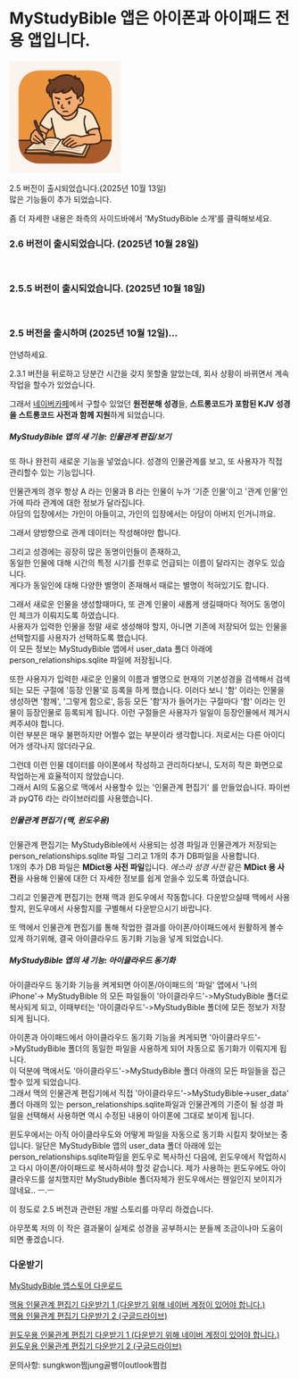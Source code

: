 # MyStudyBible 앱은 아이폰과 아이패드 전용 앱입니다.

<img src="MyStudyBible_2_4_Images/bibleAppIcon.png" width="200">

<br>

2.5 버전이 출시되었습니다.(2025년 10월 13일)  
많은 기능들이 추가 되었습니다.  
  
좀 더 자세한 내용은 좌측의 사이드바에서 'MyStudyBible 소개'를 클릭해보세요.


### 2.6 버전이 출시되었습니다. (2025년 10월 28일)
<br>


### 2.5.5 버전이 출시되었습니다. (2025년 10월 18일)
<br>


### 2.5 버전을 출시하며 (2025년 10월 12일)...

안녕하세요.  

2.3.1 버전을 뒤로하고 당분간 시간을 갖지 못할줄 알았는데, 회사 상황이 바뀌면서 계속 작업을 할수가 있었습니다.  

그래서 [네이버카페](https://cafe.naver.com/thewordkor)에서 구할수 있었던 **원전분해 성경**들, **스트롱코드가 포함된 KJV 성경을 스트롱코드 사전과 함께 지원**하게 되었습니다.  

##### MyStudyBible 앱의 새 기능: 인물관계 편집/보기
또 하나 완전히 새로운 기능을 넣었습니다.
성경의 인물관계를 보고, 또 사용자가 직접 관리할수 있는 기능입니다.  
  
인물관계의 경우 항상 A 라는 인물과 B 라는 인물이 누가 '기준 인물'이고 '관계 인물'인가에 따라 관계에 대한 정보가 달라집니다.  
아담의 입장에서는 가인이 아들이고, 가인의 입장에서는 아담이 아버지 인거니까요.  
  
그래서 양방향으로 관계 데이터는 작성해야만 합니다.  
  
그리고 성경에는 굉장히 많은 동명이인들이 존재하고,  
동일한 인물에 대해 시간의 특정 시기를 전후로 언급되는 이름이 달라지는 경우도 있습니다.  
게다가 동일인에 대해 다양한 별명이 존재해서 때로는 별명이 적혀있기도 합니다.  
  
그래서 새로운 인물을 생성할때마다, 또 관계 인물이 새롭게 생길때마다 적어도 동명이인 체크가 이뤄지도록 하였습니다.  
사용자가 입력한 인물을 정말 새로 생성해야 할지, 아니면 기존에 저장되어 있는 인물을 선택할지를 사용자가 선택하도록 했습니다.  
이 모든 정보는 MyStudyBible 앱에서 user_data 폴더 아래에 person_relationships.sqlite 파일에 저장됩니다.  

또한 사용자가 입력한 새로운 인물의 이름과 별명으로 현재의 기본성경을 검색해서 검색되는 모든 구절에 '등장 인물'로 등록을 하게 했습니다. 이러다 보니 '함' 이라는 인물을 생성하면 '함께', '그렇게 함으로', 등등 모든 '함'자가 들어가는 구절마다 '함' 이라는 인물이 등장인물로 등록되게 됩니다. 이런 구절들은 사용자가 일일이 등장인물에서 제거시켜주셔야 합니다.  
이런 부분은 매우 불편하지만 어쩔수 없는 부분이라 생각합니다. 저로서는 다른 아이디어가 생각나지 않더라구요.  
  
그런데 이런 인물 데이터를 아이폰에서 작성하고 관리하다보니, 도저히 작은 화면으로 작업하는게 효율적이지 않았습니다.  
그래서 AI의 도움으로 맥에서 사용할수 있는 '인물관계 편집기' 를 만들었습니다. 파이썬과 pyQT6 라는 라이브러리를 사용했습니다.  

##### 인물관계 편집기 (맥, 윈도우용)
  
인물관계 편집기는 MyStudyBible에서 사용되는 성경 파일과 인물관계가 저장되는 person_relationships.sqlite 파일 그리고 1개의 추가 DB파일을 사용합니다.  
1개의 추가 DB 파일은 **MDict용 사전 파일**입니다. _에스라 성경 사전_ 같은 **MDict 용 사전**을 사용해 인물에 대한 더 자세한 정보를 쉽게 얻을수 있도록 하였습니다.  
  
그리고 인물관계 편집기는 현재 맥과 윈도우에서 작동합니다. 다운받으실때 맥에서 사용할지, 윈도우에서 사용할지를 구별해서 다운받으시기 바랍니다.
  
또 맥에서 인물관계 편집기를 통해 작업한 결과를 아이폰/아이패드에서 원활하게 볼수 있게 하기위해, 결국 아이클라우드 동기화 기능을 넣게 되었습니다.  

##### MyStudyBible 앱의 새 기능: 아이클라우드 동기화
  
아이클라우드 동기화 기능을 켜게되면 아이폰/아이패드의 '파일' 앱에서 '나의 iPhone'-> MyStudyBible 의 모든 파일들이 '아이클라우드'->MyStudyBible 폴더로 복사되게 되고, 이때부터는 '아이클라우드'->MyStudyBible 폴더에 모든 정보가 저장되게 됩니다.  
  
아이폰과 아이패드에서 아이클라우드 동기화 기능을 켜게되면 '아이클라우드'->MyStudyBible 폴더의 동일한 파일을 사용하게 되어 자동으로 동기화가 이뤄지게 됩니다.  
이 덕분에 맥에서도 '아이클라우드'->MyStudyBible 폴더 아래의 모든 파일들을 접근할수 있게 되었습니다.  
그래서 맥의 인물관계 편집기에서 직접 '아이클라우드'->MyStudyBible->user_data' 폴더 아래의 있는 person_relationships.sqlite파일과 인물관계의 기준이 될 성경 파일을 선택해서 사용하면 역시 수정된 내용이 아이폰에 그대로 보이게 됩니다.  

윈도우에서는 아직 아이클라우도와 어떻게 파일을 자동으로 동기화 시킬지 찾아보는 중입니다.
일단은 MyStudyBible 앱의 user_data 폴더 아래에 있는 person_relationships.sqlite파일을 윈도우로 복사하신 다음에, 윈도우에서 작업하시고 다시 아이폰/아이패드로 복사하셔야 할것 같습니다. 제가 사용하는 윈도우에도 아이클라우드를 설치했지만 MyStudyBible 폴더자체가 윈도우에서는 웬일인지 보이지가 않네요.. ㅡ.ㅡ 
  
이 정도로 2.5 버전과 관련된 개발 스토리를 마무리 하겠습니다.

아무쪼록 저의 이 작은 결과물이 실제로 성경을 공부하시는 분들께 조금이나마 도움이 되면 좋겠습니다.
  
### 다운받기
  
[MyStudyBible 앱스토어 다운로드](https://apps.apple.com/us/app/mystudybible/id6743988874)  
  
  
[맥용 인물관계 편집기 다운받기 1 (다운받기 위해 네이버 계정이 있어야 합니다.)](https://naver.me/GRu5Mz3j)  
[맥용 인물관계 편집기 다운받기 2 (구글드라이브)](https://drive.google.com/drive/folders/1A6oZ2GKBe6nNGWUiDnpRsL-aX61EcJTc?usp=sharing)  
  
[윈도우용 인물관계 편집기 다운받기 1 (다운받기 위해 네이버 계정이 있어야 합니다.)](https://naver.me/GhSHwN6e)  
[윈도우용 인물관계 편집기 다운받기 2 (구글드라이브)](https://drive.google.com/drive/folders/1B1HwnDvwVVj0a9d2tNcs3LnlOwqS0DCn?usp=sharing)  
  

문의사항: sungkwon쩜jung골뱅이outlook쩜컴
